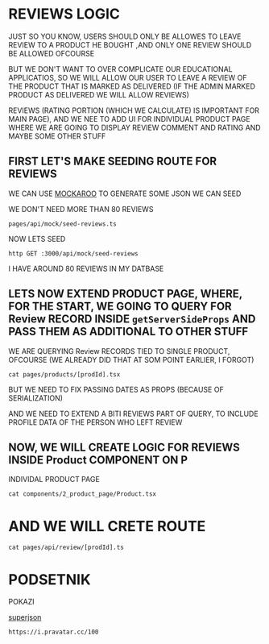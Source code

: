 # REVIEWS LOGIC

JUST SO YOU KNOW, USERS SHOULD ONLY BE ALLOWES TO LEAVE REVIEW TO A PRODUCT HE BOUGHT ,AND ONLY ONE REVIEW SHOULD BE ALLOWED OFCOURSE

BUT WE DON'T WANT TO OVER COMPLICATE OUR EDUCATIONAL APPLICATIOS, SO WE WILL ALLOW OUR USER TO LEAVE A REVIEW OF THE PRODUCT THAT IS MARKED AS DELIVERED (IF THE ADMIN MARKED PRODUCT AS DELIVERED WE WILL ALLOW REVIEWS)

REVIEWS (RATING PORTION (WHICH WE CALCULATE) IS IMPORTANT FOR MAIN PAGE), AND WE NEE TO ADD UI FOR INDIVIDUAL PRODUCT PAGE WHERE WE ARE GOING TO DISPLAY REVIEW COMMENT AND RATING AND MAYBE SOME OTHER STUFF

## FIRST LET'S MAKE SEEDING ROUTE FOR REVIEWS

WE CAN USE [MOCKAROO](https://www.mockaroo.com/) TO GENERATE SOME JSON WE CAN SEED

WE DON'T NEED MORE THAN 80 REVIEWS

`pages/api/mock/seed-reviews.ts`

NOW LETS SEED

```
http GET :3000/api/mock/seed-reviews
```

I HAVE AROUND 80 REVIEWS IN MY DATBASE

## LETS NOW EXTEND PRODUCT PAGE, WHERE, FOR THE START, WE GOING TO QUERY FOR Review RECORD INSIDE `getServerSideProps` AND PASS THEM AS ADDITIONAL TO OTHER STUFF

WE ARE QUERYING Review RECORDS TIED TO SINGLE PRODUCT, OFCOURSE (WE ALREADY DID THAT AT SOM POINT EARLIER, I FORGOT)

```
cat pages/products/[prodId].tsx
```

BUT WE NEED TO FIX PASSING DATES AS PROPS (BECAUSE OF SERIALIZATION)

AND WE NEED TO EXTEND A BITI REVIEWS PART OF QUERY, TO INCLUDE PROFILE DATA OF THE PERSON WHO LEFT REVIEW

## NOW, WE WILL CREATE LOGIC FOR REVIEWS INSIDE Product COMPONENT ON P
INDIVIDAL PRODUCT PAGE

```
cat components/2_product_page/Product.tsx
```

# AND WE WILL CRETE ROUTE

```
cat pages/api/review/[prodId].ts
```


# PODSETNIK

POKAZI

[superjson](https://github.com/blitz-js/superjson)

`https://i.pravatar.cc/100`